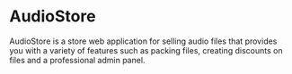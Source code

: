 # AudioStore
AudioStore is a store web application for selling audio files that provides you with a variety of features such as packing files, creating discounts on files and a professional admin panel.
